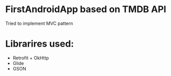 # FirstAndroidApp based on TMDB API
Tried to implement MVC pattern
# Librarires used:
- Retrofit + OkHttp
- Glide
- GSON
